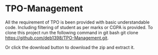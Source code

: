 # TPO-Management
All the requirement of TPO is been provided with basic understandable code. Including filtering of student as per marks or CGPA is provided.
To clone this project run the following command in git bash git clone https://github.com/deb1398/TPO-Management.git.

Or click the download button to download the zip and extract it.

